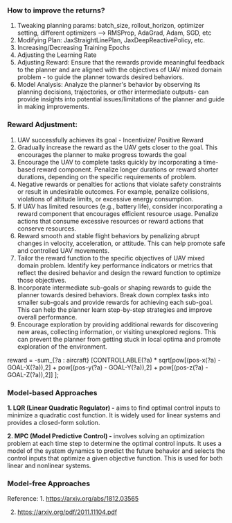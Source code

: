 
### How to improve the returns?

1. Tweaking planning params: batch_size, rollout_horizon, optimizer setting, different optimizers --> RMSProp, AdaGrad, Adam, SGD, etc
2. Modifying Plan: JaxStraightLinePlan, JaxDeepReactivePolicy, etc.
3. Increasing/Decreasing Training Epochs
4. Adjusting the Learning Rate
5. Adjusting Reward: Ensure that the rewards provide meaningful feedback to the planner and are aligned with the objectives of UAV mixed domain problem - to guide the planner towards desired behaviors.
6. Model Analysis: Analyze the planner's behavior by observing its planning decisions, trajectories, or other intermediate outputs- can provide insights into potential issues/limitations of the planner and guide in making improvements.  



### Reward Adjustment:
1. UAV successfully achieves its goal - Incentivize/ Positive Reward
2. Gradually increase the reward as the UAV gets closer to the goal. This encourages the planner to make progress towards the goal
3. Encourage the UAV to complete tasks quickly by incorporating a time-based reward component. Penalize longer durations or reward shorter durations, depending on the specific requirements of problem.
4. Negative rewards or penalties for actions that violate safety constraints or result in undesirable outcomes. For example, penalize collisions, violations of altitude limits, or excessive energy consumption.
5. If UAV has limited resources (e.g., battery life), consider incorporating a reward component that encourages efficient resource usage. Penalize actions that consume excessive resources or reward actions that conserve resources.
6. Reward smooth and stable flight behaviors by penalizing abrupt changes in velocity, acceleration, or attitude. This can help promote safe and controlled UAV movements.
7. Tailor the reward function to the specific objectives of UAV mixed domain problem. Identify key performance indicators or metrics that reflect the desired behavior and design the reward function to optimize those objectives.
8. Incorporate intermediate sub-goals or shaping rewards to guide the planner towards desired behaviors. Break down complex tasks into smaller sub-goals and provide rewards for achieving each sub-goal. This can help the planner learn step-by-step strategies and improve overall performance.
9. Encourage exploration by providing additional rewards for discovering new areas, collecting information, or visiting unexplored regions. This can prevent the planner from getting stuck in local optima and promote exploration of the environment.

reward = -sum_{?a : aircraft} [CONTROLLABLE(?a) * sqrt[pow[(pos-x(?a) - GOAL-X(?a)),2] +
                                   pow[(pos-y(?a) - GOAL-Y(?a)),2] +
                                   pow[(pos-z(?a) - GOAL-Z(?a)),2]] ];
                                   
                                  
### Model-based Approaches


**1. LQR (Linear Quadratic Regulator) -** aims to find optimal control inputs to minimize a quadratic cost function. It is widely used for linear systems and provides a closed-form solution.

**2. MPC (Model Predictive Control) -**  involves solving an optimization problem at each time step to determine the optimal control inputs. It uses a model of the system dynamics to predict the future behavior and selects the control inputs that optimize a given objective function. This is used for both linear and nonlinear systems.



### Model-free Approaches


Reference: 1. https://arxiv.org/abs/1812.03565

2. https://arxiv.org/pdf/2011.11104.pdf
